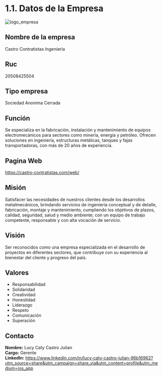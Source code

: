 # 1.1. Datos de la Empresa

![logo_empresa](https://castro-contratistas.com/web/wp-content/uploads/2022/09/loguini2.png)

**Nombre de la empresa**
---
Castro Contratistas Ingeniería

**Ruc**
---
20508425504

**Tipo empresa**
---
Sociedad Anonima Cerrada

**Función**
---
Se especializa en la fabricación, instalación y mantenimiento de equipos electromecánicos para sectores como minería, energía y petróleo. Ofrecen soluciones en ingeniería, estructuras metálicas, tanques y fajas transportadoras, con más de 20 años de experiencia.

**Pagina Web**
---
https://castro-contratistas.com/web/
 

**Misión**
---
Satisfacer las necesidades de nuestros clientes desde los desarrollos metalmecánicos, brindando servicios de ingeniería conceptual y de detalle, fabricación, montaje y mantenimiento, cumpliendo los objetivos de plazos, calidad, seguridad, salud y medio ambiente; con un equipo de trabajo competente, responsable y con alta vocación de servicio.

**Visión**
---
Ser reconocidos como una empresa especializada en el desarrollo de proyectos en diferentes sectores, que contribuye con su experiencia al bienestar del cliente y progreso del país.

**Valores** 
---
- Responsabilidad
- Solidaridad
- Creatividad
- Honestidad
- Liderazgo
- Respeto
- Comunicación
- Superación

**Contacto**
---
**Nombre:** Lucy Caty Castro Julian\
**Cargo:** Gerente\
**LinkedIn:** https://www.linkedin.com/in/lucy-caty-castro-julian-96b16962?utm_source=share&utm_campaign=share_via&utm_content=profile&utm_medium=ios_app  